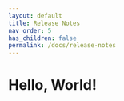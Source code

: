 ```yaml
---
layout: default
title: Release Notes
nav_order: 5
has_children: false
permalink: /docs/release-notes
---
```


# Hello, World!
